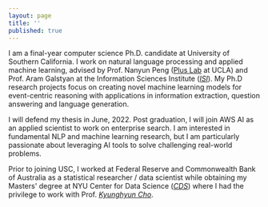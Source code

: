 ```yaml
---
layout: page
title: ''
published: true
---
```



I am a final-year computer science Ph.D. candidate at University of Southern California. I work on natural language processing and applied machine learning, advised by Prof. Nanyun Peng ([Plus Lab](https://vnpeng.net/) at UCLA) and Prof. Aram Galstyan at the Information Sciences Institute (_[ISI](https://www.isi.edu/people/galstyan/about)_). My Ph.D research projects focus on creating novel machine learning models for event-centric reasoning with applications in information extraction, question answering and language generation.

I will defend my thesis in June, 2022. Post graduation, I will join AWS AI as an applied scientist to work on enterprise search. I am interested in fundamental NLP and machine learning research, but I am particularly passionate about leveraging AI tools to solve challenging real-world problems.

Prior to joining USC, I worked at Federal Reserve and Commonwealth Bank of Australia as a statistical researcher / data scientist while obtaining my Masters' degree at NYU Center for Data Science (_[CDS](https://cds.nyu.edu)_) where I had the privilege to work with Prof. _[Kyunghyun Cho](https://kyunghyuncho.me)_.

